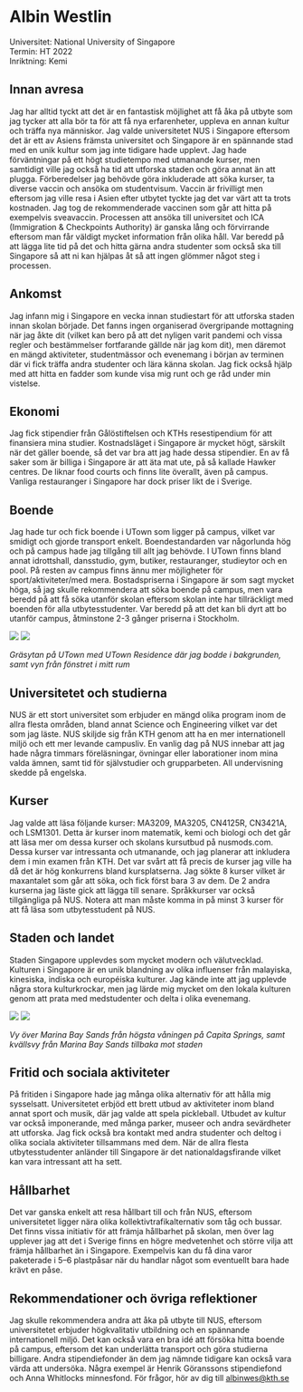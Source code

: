# Albin Westlin

Universitet: National University of Singapore  
Termin: HT 2022  
Inriktning: Kemi

## Innan avresa

Jag har alltid tyckt att det är en fantastisk möjlighet att få åka på utbyte som jag tycker att alla bör ta för att få nya erfarenheter, uppleva en annan kultur och träffa nya människor. Jag valde universitetet NUS i Singapore eftersom det är ett av Asiens främsta universitet och Singapore är en spännande stad med en unik kultur som jag inte tidigare hade upplevt. Jag hade förväntningar på ett högt studietempo med utmanande kurser, men samtidigt ville jag också ha tid att utforska staden och göra annat än att plugga. Förberedelser jag behövde göra inkluderade att söka kurser, ta diverse vaccin och ansöka om studentvisum. Vaccin är frivilligt men eftersom jag ville resa i Asien efter utbytet tyckte jag det var värt att ta trots kostnaden. Jag tog de rekommenderade vaccinen som går att hitta på exempelvis sveavaccin. Processen att ansöka till universitet och ICA (Immigration & Checkpoints Authority) är ganska lång och förvirrande eftersom man får väldigt mycket information från olika håll. Var beredd på att lägga lite tid på det och hitta gärna andra studenter som också ska till Singapore så att ni kan hjälpas åt så att ingen glömmer något steg i processen.

## Ankomst

Jag infann mig i Singapore en vecka innan studiestart för att utforska staden innan skolan började. Det fanns ingen organiserad övergripande mottagning när jag åkte dit (vilket kan bero på att det nyligen varit pandemi och vissa regler och bestämmelser fortfarande gällde när jag kom dit), men däremot en mängd aktiviteter, studentmässor och evenemang i början av terminen där vi fick träffa andra studenter och lära känna skolan. Jag fick också hjälp med att hitta en fadder som kunde visa mig runt och ge råd under min vistelse.

## Ekonomi

Jag fick stipendier från Gålöstiftelsen och KTHs resestipendium för att finansiera mina studier. Kostnadsläget i Singapore är mycket högt, särskilt när det gäller boende, så det var bra att jag hade dessa stipendier. En av få saker som är billiga i Singapore är att äta mat ute, på så kallade Hawker centres. De liknar food courts och finns lite överallt, även på campus. Vanliga restauranger i Singapore har dock priser likt de i Sverige.

## Boende

Jag hade tur och fick boende i UTown som ligger på campus, vilket var smidigt och gjorde transport enkelt. Boendestandarden var någorlunda hög och på campus hade jag tillgång till allt jag behövde. I UTown finns bland annat idrottshall, dansstudio, gym, butiker, restauranger, studieytor och en pool. På resten av campus finns ännu mer möjligheter för sport/aktiviteter/med mera. Bostadspriserna i Singapore är som sagt mycket höga, så jag skulle rekommendera att söka boende på campus, men vara beredd på att få söka utanför skolan eftersom skolan inte har tillräckligt med boenden för alla utbytesstudenter. Var beredd på att det kan bli dyrt att bo utanför campus, åtminstone 2-3 gånger priserna i Stockholm.

<div class="rese-img-container">
    <img src="../../media/reseberattelser/albin-westlin-singapore-nus.webp" class="rese-mid">
    <img src="../../media/reseberattelser/albin-westlin-singapore-vy.webp" class="rese-mid">  
</div>

_Gräsytan på UTown med UTown Residence där jag bodde i bakgrunden, samt vyn från fönstret i mitt rum_

## Universitetet och studierna

NUS är ett stort universitet som erbjuder en mängd olika program inom de allra flesta områden, bland annat Science och Engineering vilket var det som jag läste. NUS skiljde sig från KTH genom att ha en mer internationell miljö och ett mer levande campusliv. En vanlig dag på NUS innebar att jag hade några timmars föreläsningar, övningar eller laborationer inom mina valda ämnen, samt tid för självstudier och grupparbeten. All undervisning skedde på engelska.

## Kurser

Jag valde att läsa följande kurser: MA3209, MA3205, CN4125R, CN3421A, och LSM1301. Detta är kurser inom matematik, kemi och biologi och det går att läsa mer om dessa kurser och skolans kursutbud på nusmods.com. Dessa kurser var intressanta och utmanande, och jag planerar att inkludera dem i min examen från KTH. Det var svårt att få precis de kurser jag ville ha då det är hög konkurrens bland kursplatserna. Jag sökte 8 kurser vilket är maxantalet som går att söka, och fick först bara 3 av dem. De 2 andra kurserna jag läste gick att lägga till senare. Språkkurser var också tillgängliga på NUS. Notera att man måste komma in på minst 3 kurser för att få läsa som utbytesstudent på NUS.

## Staden och landet

Staden Singapore upplevdes som mycket modern och välutvecklad. Kulturen i Singapore är en unik blandning av olika influenser från malayiska, kinesiska, indiska och européiska kulturer. Jag kände inte att jag upplevde några stora kulturkrockar, men jag lärde mig mycket om den lokala kulturen genom att prata med medstudenter och delta i olika evenemang.

<div class="rese-img-container">
    <img src="../../media/reseberattelser/albin-westlin-singapore-tornmedpool.webp" class="rese-mid">
    <img src="../../media/reseberattelser/albin-westlin-singapore-marinabay.webp" class="rese-mid">  
</div>

_Vy över Marina Bay Sands från högsta våningen på Capita Springs, samt kvällsvy från Marina Bay Sands tillbaka mot staden_

## Fritid och sociala aktiviteter

På fritiden i Singapore hade jag många olika alternativ för att hålla mig sysselsatt. Universitetet erbjöd ett brett utbud av aktiviteter inom bland annat sport och musik, där jag valde att spela pickleball. Utbudet av kultur var också imponerande, med många parker, museer och andra sevärdheter att utforska. Jag fick också bra kontakt med andra studenter och deltog i olika sociala aktiviteter tillsammans med dem. När de allra flesta utbytesstudenter anländer till Singapore är det nationaldagsfirande vilket kan vara intressant att ha sett.

## Hållbarhet

Det var ganska enkelt att resa hållbart till och från NUS, eftersom universitetet ligger nära olika kollektivtrafikalternativ som tåg och bussar. Det finns vissa initiativ för att främja hållbarhet på skolan, men över lag upplever jag att det i Sverige finns en högre medvetenhet och större vilja att främja hållbarhet än i Singapore. Exempelvis kan du få dina varor paketerade i 5–6 plastpåsar när du handlar något som eventuellt bara hade krävt en påse.

## Rekommendationer och övriga reflektioner

Jag skulle rekommendera andra att åka på utbyte till NUS, eftersom universitetet erbjuder högkvalitativ utbildning och en spännande internationell miljö. Det kan också vara en bra idé att försöka hitta boende på campus, eftersom det kan underlätta transport och göra studierna billigare. Andra stipendiefonder än dem jag nämnde tidigare kan också vara värda att undersöka. Några exempel är Henrik Göranssons stipendiefond och Anna Whitlocks minnesfond.
För frågor, hör av dig till [albinwes@kth.se](mailto:albinwes@kth.se)
